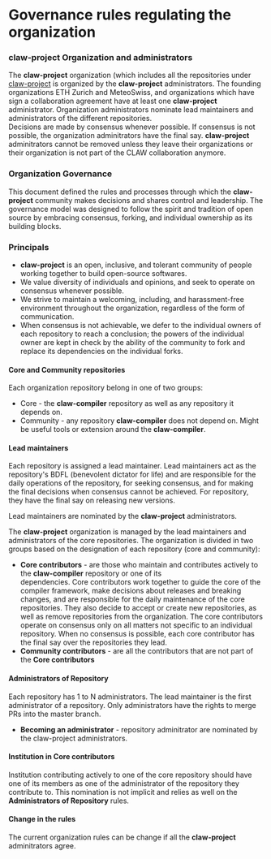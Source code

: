 # Governance rules regulating the organization

### **claw-project** Organization and administrators
The **claw-project** organization (which includes all the repositories under 
[claw-project](https://github.com/claw-project) is organized by the **claw-project**
administrators. The founding organizations ETH Zurich and MeteoSwiss, and organizations which have
sign a collaboration agreement have at least one  **claw-project** administrator.
Organization administrators nominate lead maintainers and administrators of the different repositories.  
Decisions are made by consensus whenever possible. If consensus is not possible, the organization 
adminitrators have the final say. **claw-project** adminitrators cannot be removed unless 
they leave their organizations or their organization is not part of the CLAW collaboration anymore.

###  Organization Governance
This document defined the rules and processes through which the
**claw-project** community makes decisions and shares control and leadership.
The governance model was designed to follow the spirit and tradition of
open source by embracing consensus, forking, and individual ownership as its
building blocks.

### Principals
* **claw-project** is an open, inclusive, and tolerant community of people
  working together to build open-source softwares.
* We value diversity of individuals and opinions, and seek to operate on
  consensus whenever possible.
* We strive to maintain a welcoming, including, and harassment-free environment
  throughout the organization, regardless of the form of communication.
* When consensus is not achievable, we defer to the individual owners of each
  repository to reach a conclusion; the powers of the individual owner are kept
  in check by the ability of the community to fork and replace its dependencies
  on the individual forks.

#### Core and Community repositories
Each organization repository belong in one of two groups:
* Core - the **claw-compiler** repository as well as any repository it depends
  on.
* Community - any repository **claw-compiler** does not depend on. Might be
  useful tools or extension around the **claw-compiler**.

#### Lead maintainers
Each repository is assigned a lead maintainer. Lead maintainers act as the
repository's BDFL (benevolent dictator for life) and are responsible for the
daily operations of the repository, for seeking consensus, and for making the
final decisions when consensus cannot be achieved. For repository, they have the
final say on releasing new versions.

Lead maintainers are nominated by the **claw-project** administrators.

The **claw-project** organization is managed by the lead maintainers and
administrators of the core repositories. The organization is divided in two
groups based on the designation of each repository (core and community):
* **Core contributors** - are those who maintain and contributes actively to the **claw-compiler** repository or one of its   
  dependencies. Core contributors work together to guide the core of the compiler framework, make decisions about releases and 
  breaking changes, and are responsible for the daily maintenance of the core repositories.
  They also decide to accept or create new repositories, as well as remove
  repositories from the organization. The core contributors operate on
  consensus only on all matters not specific to an individual repository.
  When no consensus is possible, each core contributor has the final say over
  the repositories they lead.
* **Community contributors** - are all the contributors that are not part of the
  **Core contributors**

#### Administrators of Repository
Each repository has 1 to N administrators. The lead maintainer is the first
administrator of a repository.
Only administrators have the rights to merge PRs into the master branch.
* **Becoming an administrator** - repository adminitrator are nominated by
the claw-project administrators.

#### Institution in Core contributors
Institution contributing actively to one of the core repository should have
one of its members as one of the administrator of the repository they
contribute to.
This nomination is not implicit and relies as well on the **Administrators of
Repository** rules.

#### Change in the rules
The current organization rules can be change if all the **claw-project** adminitrators agree.
